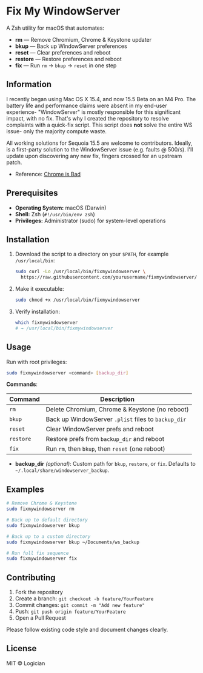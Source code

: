 # Fix My WindowServer

A Zsh utility for macOS that automates:

- **rm**      — Remove Chromium, Chrome & Keystone updater  
- **bkup**    — Back up WindowServer preferences  
- **reset**   — Clear preferences and reboot  
- **restore** — Restore preferences and reboot  
- **fix**     — Run `rm` → `bkup` → `reset` in one step  

## Information
I recently began using Mac OS X 15.4, and now 15.5 Beta on an M4 Pro. 
The battery life and performance claims were absent in my end-user experience-
"WindowServer" is mostly responsible for this significant impact, with no fix.
That's why I created the repository to resolve complaints with a quick-fix script.
This script does **not** solve the entire WS issue- only the majority compute waste.

All working solutions for Sequoia 15.5 are welcome to contributors.
Ideally, is a first-party solution to the WindowServer issue (e.g. faults @ 500/s).
I'll update upon discovering any new fix, fingers crossed for an upstream patch.

- Reference: [Chrome is Bad](https://chromeisbad.com)

## Prerequisites

- **Operating System:** macOS (Darwin)
- **Shell:** Zsh (`#!/usr/bin/env zsh`)
- **Privileges:** Administrator (sudo) for system-level operations

## Installation

1. Download the script to a directory on your `$PATH`, for example `/usr/local/bin`:
   ```bash
   sudo curl -Lo /usr/local/bin/fixmywindowserver \
     https://raw.githubusercontent.com/yourusername/fixmywindowserver/main/fixmywindowserver
   ```
2. Make it executable:
   ```bash
   sudo chmod +x /usr/local/bin/fixmywindowserver
   ```
3. Verify installation:
   ```bash
   which fixmywindowserver
   # → /usr/local/bin/fixmywindowserver
   ```

## Usage

Run with root privileges:

```bash
sudo fixmywindowserver <command> [backup_dir]
```

**Commands**:

| Command   | Description                                        |
|-----------|----------------------------------------------------|
| `rm`      | Delete Chromium, Chrome & Keystone (no reboot)     |
| `bkup`    | Back up WindowServer `.plist` files to `backup_dir`|
| `reset`   | Clear WindowServer prefs and reboot                |
| `restore` | Restore prefs from `backup_dir` and reboot         |
| `fix`     | Run `rm`, then `bkup`, then `reset` (one reboot)   |

- **backup_dir** *(optional)*: Custom path for `bkup`, `restore`, or `fix`. Defaults to `~/.local/share/windowserver_backup`.

## Examples

```bash
# Remove Chrome & Keystone
sudo fixmywindowserver rm

# Back up to default directory
sudo fixmywindowserver bkup

# Back up to a custom directory
sudo fixmywindowserver bkup ~/Documents/ws_backup

# Run full fix sequence
sudo fixmywindowserver fix
```

## Contributing

1. Fork the repository  
2. Create a branch: `git checkout -b feature/YourFeature`  
3. Commit changes: `git commit -m "Add new feature"`  
4. Push: `git push origin feature/YourFeature`  
5. Open a Pull Request  

Please follow existing code style and document changes clearly.

## License

MIT © Logician
